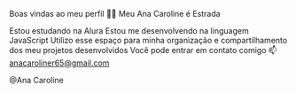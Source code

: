 Boas vindas ao meu perfil 💙💙
Meu Ana Caroline é Estrada 

Estou estudando na Alura
Estou me desenvolvendo na linguagem JavaScript
Utilizo esse espaço para minha organização e compartilhamento dos meu projetos desenvolvidos
Você pode entrar em contato comigo 📫
anacaroliner65@gmail.com 

@Ana Caroline 
